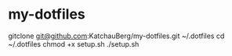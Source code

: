 # my-dotfiles

gitclone git@github.com:KatchauBerg/my-dotfiles.git ~/.dotfiles
cd ~/.dotfiles
chmod +x setup.sh
./setup.sh
